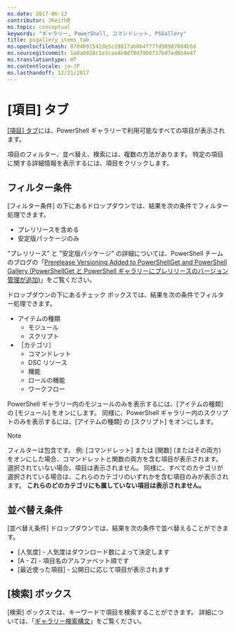 ```yaml
---
ms.date: 2017-06-12
contributor: JKeithB
ms.topic: conceptual
keywords: "ギャラリー, PowerShell, コマンドレット, PSGallery"
title: psgallery_items_tab
ms.openlocfilehash: 8704091542de5c19817ab0b4f77fd98987084b5d
ms.sourcegitcommit: 1a0a0928c1e3cae4e8df8d79b0737bd7ed6b4e47
ms.translationtype: HT
ms.contentlocale: ja-JP
ms.lasthandoff: 12/21/2017
---
```

# <a name="items-tab"></a>[項目] タブ

[[項目] タブ](https://www.powershellgallery.com/items)には、PowerShell ギャラリーで利用可能なすべての項目が表示されます。

項目のフィルター、並べ替え、検索には、複数の方法があります。
特定の項目に関する詳細情報を表示するには、項目をクリックします。

## <a name="filter-by"></a>フィルター条件

[フィルター条件] の下にあるドロップダウンでは、結果を次の条件でフィルター処理できます。
* プレリリースを含める
* 安定版パッケージのみ

"プレリリース" と "安定版パッケージ" の詳細については、PowerShell チームのブログの「[Prerelease Versioning Added to PowerShellGet and PowerShell Gallery (PowerShellGet と PowerShell ギャラリーにプレリリースのバージョン管理が追加)](https://blogs.msdn.microsoft.com/powershell/2017/12/05/prerelease-versioning-added-to-powershellget-and-powershell-gallery/)」をご覧ください。

ドロップダウンの下にあるチェック ボックスでは、結果を次の条件でフィルター処理できます。
* アイテムの種類
  - モジュール
  - スクリプト
* ［カテゴリ］
  - コマンドレット
  - DSC リソース
  - 機能
  - ロールの機能
  - ワークフロー

PowerShell ギャラリー内のモジュールのみを表示するには、[アイテムの種類] の [モジュール] をオンにします。
同様に、PowerShell ギャラリー内のスクリプトのみを表示するには、[アイテムの種類] の [スクリプト] をオンにします。

> [!NOTE]
> フィルターは包含です。
> 例: [コマンドレット] または [関数] \(またはその両方) をオンにした場合、コマンドレットと関数の両方を含む項目が表示されます。
> 選択されていない場合、項目は表示されません。
> 同様に、すべてのカテゴリが選択されている場合は、これらのカテゴリのいずれかを含む項目のみが表示されます。
> **これらのどのカテゴリにも属していない項目は表示されません。**

## <a name="sort-by"></a>並べ替え条件

[並べ替え条件] ドロップダウンでは、結果を次の条件で並べ替えることができます。
* [人気度] - 人気度はダウンロード数によって決定します
* [A - Z] - 項目名のアルファベット順です
* [最近使った項目] - 公開日に応じて項目が表示されます

## <a name="search-box"></a>[検索] ボックス

[検索] ボックスでは、キーワードで項目を検索することができます。
詳細については、「[ギャラリー検索構文](psgallery_search_syntax.md)」をご覧ください。
